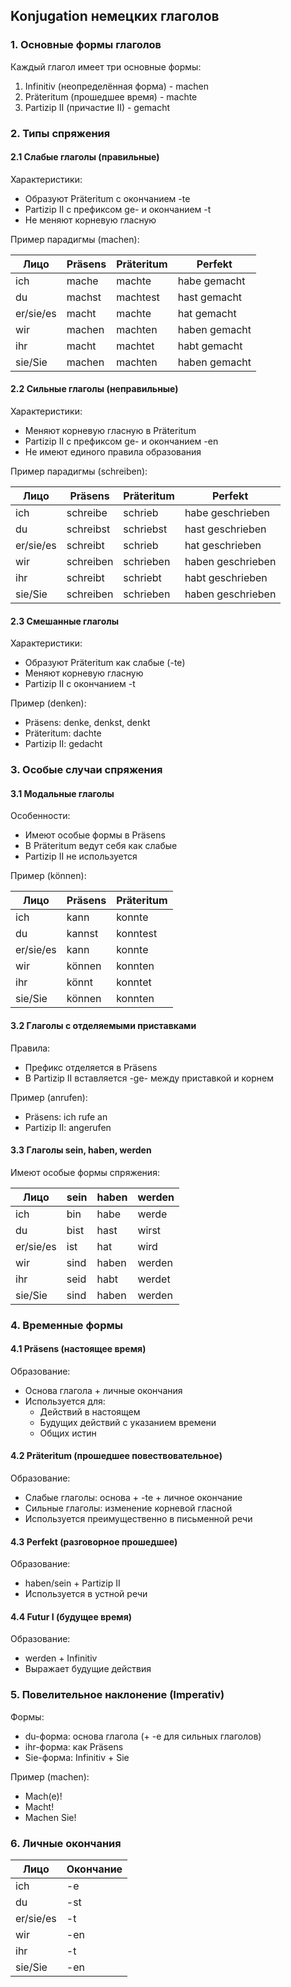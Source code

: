 ## Konjugation немецких глаголов

### 1. Основные формы глаголов
Каждый глагол имеет три основные формы:
1. Infinitiv (неопределённая форма) - machen
2. Präteritum (прошедшее время) - machte
3. Partizip II (причастие II) - gemacht

### 2. Типы спряжения

#### 2.1 Слабые глаголы (правильные)
Характеристики:
- Образуют Präteritum с окончанием -te
- Partizip II с префиксом ge- и окончанием -t
- Не меняют корневую гласную

Пример парадигмы (machen):

| Лицо      | Präsens | Präteritum | Perfekt       |
| --------- | ------- | ---------- | ------------- |
| ich       | mache   | machte     | habe gemacht  |
| du        | machst  | machtest   | hast gemacht  |
| er/sie/es | macht   | machte     | hat gemacht   |
| wir       | machen  | machten    | haben gemacht |
| ihr       | macht   | machtet    | habt gemacht  |
| sie/Sie   | machen  | machten    | haben gemacht |


#### 2.2 Сильные глаголы (неправильные)
Характеристики:
- Меняют корневую гласную в Präteritum
- Partizip II с префиксом ge- и окончанием -en
- Не имеют единого правила образования

Пример парадигмы (schreiben):

| Лицо       | Präsens | Präteritum | Perfekt        |
|------------|---------|------------|----------------|
| ich        | schreibe| schrieb    | habe geschrieben|
| du         | schreibst| schriebst | hast geschrieben|
| er/sie/es  | schreibt| schrieb    | hat geschrieben |
| wir        | schreiben| schrieben | haben geschrieben|
| ihr        | schreibt| schriebt   | habt geschrieben|
| sie/Sie    | schreiben| schrieben | haben geschrieben|

#### 2.3 Смешанные глаголы
Характеристики:
- Образуют Präteritum как слабые (-te)
- Меняют корневую гласную
- Partizip II с окончанием -t

Пример (denken):
- Präsens: denke, denkst, denkt
- Präteritum: dachte
- Partizip II: gedacht

### 3. Особые случаи спряжения

#### 3.1 Модальные глаголы
Особенности:
- Имеют особые формы в Präsens
- В Präteritum ведут себя как слабые
- Partizip II не используется

Пример (können):

| Лицо       | Präsens | Präteritum |
|------------|---------|------------|
| ich        | kann    | konnte     |
| du         | kannst  | konntest   |
| er/sie/es  | kann    | konnte     |
| wir        | können  | konnten    |
| ihr        | könnt   | konntet    |
| sie/Sie    | können  | konnten    |

#### 3.2 Глаголы с отделяемыми приставками
Правила:
- Префикс отделяется в Präsens
- В Partizip II вставляется -ge- между приставкой и корнем

Пример (anrufen):
- Präsens: ich rufe an
- Partizip II: angerufen

#### 3.3 Глаголы sein, haben, werden
Имеют особые формы спряжения:

| Лицо       | sein  | haben | werden |
|------------|-------|-------|--------|
| ich        | bin   | habe  | werde  |
| du         | bist  | hast  | wirst  |
| er/sie/es  | ist   | hat   | wird   |
| wir        | sind  | haben | werden |
| ihr        | seid  | habt  | werdet |
| sie/Sie    | sind  | haben | werden |

### 4. Временные формы

#### 4.1 Präsens (настоящее время)
Образование:
- Основа глагола + личные окончания
- Используется для:
  - Действий в настоящем
  - Будущих действий с указанием времени
  - Общих истин

#### 4.2 Präteritum (прошедшее повествовательное)
Образование:
- Слабые глаголы: основа + -te + личное окончание
- Сильные глаголы: изменение корневой гласной
- Используется преимущественно в письменной речи

#### 4.3 Perfekt (разговорное прошедшее)
Образование:
- haben/sein + Partizip II
- Используется в устной речи

#### 4.4 Futur I (будущее время)
Образование:
- werden + Infinitiv
- Выражает будущие действия

### 5. Повелительное наклонение (Imperativ)
Формы:
- du-форма: основа глагола (+ -e для сильных глаголов)
- ihr-форма: как Präsens
- Sie-форма: Infinitiv + Sie

Пример (machen):
- Mach(e)!
- Macht!
- Machen Sie!

### 6. Личные окончания

| Лицо       | Окончание |
|------------|-----------|
| ich        | -e        |
| du         | -st       |
| er/sie/es  | -t        |
| wir        | -en       |
| ihr        | -t        |
| sie/Sie    | -en       |